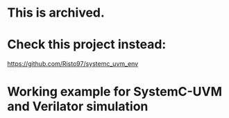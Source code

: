 This is archived.
========================================================

Check this project instead:
========================================================
https://github.com/Risto97/systemc_uvm_env


Working example for SystemC-UVM and Verilator simulation
========================================================
